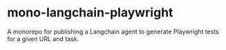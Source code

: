 # mono-langchain-playwright
A monorepo for publishing a Langchain agent to generate Playwright tests for a given URL and task.
